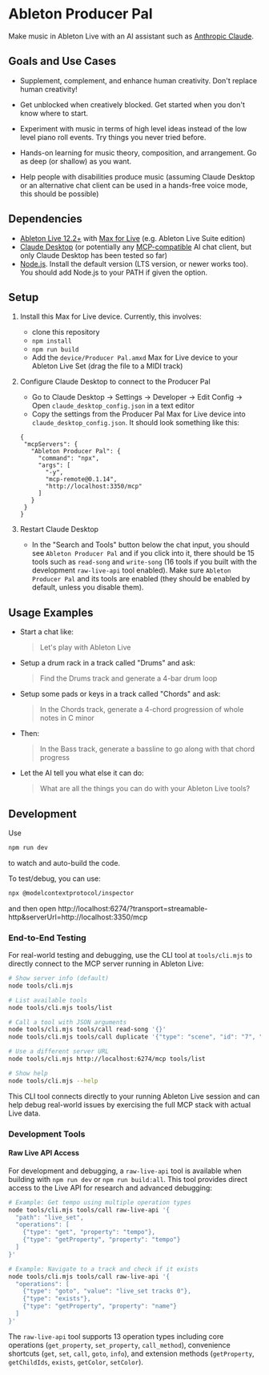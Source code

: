 # Ableton Producer Pal

Make music in Ableton Live with an AI assistant such as
[Anthropic Claude](https://www.anthropic.com/claude).

## Goals and Use Cases

- Supplement, complement, and enhance human creativity. Don't replace human
  creativity!

- Get unblocked when creatively blocked. Get started when you don't know where
  to start.

- Experiment with music in terms of high level ideas instead of the low level
  piano roll events. Try things you never tried before.

- Hands-on learning for music theory, composition, and arrangement. Go as deep
  (or shallow) as you want.

- Help people with disabilities produce music (assuming Claude Desktop or an
  alternative chat client can be used in a hands-free voice mode, this should be
  possible)

## Dependencies

- [Ableton Live 12.2+](https://www.ableton.com/live/) with
  [Max for Live](https://www.ableton.com/live/max-for-live/) (e.g. Ableton Live
  Suite edition)
- [Claude Desktop](https://claude.ai/download) (or potentially any
  [MCP-compatible](https://modelcontextprotocol.io/) AI chat client, but only
  Claude Desktop has been tested so far)
- [Node.js](https://nodejs.org/). Install the default version (LTS version, or
  newer works too). You should add Node.js to your PATH if given the option.

## Setup

1. Install this Max for Live device. Currently, this involves:
   - clone this repository
   - `npm install`
   - `npm run build`
   - Add the `device/Producer Pal.amxd` Max for Live device to your Ableton Live
     Set (drag the file to a MIDI track)
2. Configure Claude Desktop to connect to the Producer Pal

   - Go to Claude Desktop → Settings → Developer → Edit Config → Open
     `claude_desktop_config.json` in a text editor
   - Copy the settings from the Producer Pal Max for Live device into
     `claude_desktop_config.json`. It should look something like this:

   ```
   {
    "mcpServers": {
      "Ableton Producer Pal": {
        "command": "npx",
        "args": [
          "-y",
          "mcp-remote@0.1.14",
          "http://localhost:3350/mcp"
        ]
      }
    }
   }
   ```

3. Restart Claude Desktop

   - In the "Search and Tools" button below the chat input, you should see
     `Ableton Producer Pal` and if you click into it, there should be 15 tools
     such as `read-song` and `write-song` (16 tools if you built with the
     development `raw-live-api` tool enabled). Make sure `Ableton Producer Pal`
     and its tools are enabled (they should be enabled by default, unless you
     disable them).

## Usage Examples

- Start a chat like:

  > Let's play with Ableton Live

- Setup a drum rack in a track called "Drums" and ask:

  > Find the Drums track and generate a 4-bar drum loop

- Setup some pads or keys in a track called "Chords" and ask:

  > In the Chords track, generate a 4-chord progression of whole notes in C
  > minor

- Then:

  > In the Bass track, generate a bassline to go along with that chord progress

- Let the AI tell you what else it can do:

  > What are all the things you can do with your Ableton Live tools?

## Development

Use

```sh
npm run dev
```

to watch and auto-build the code.

To test/debug, you can use:

```sh
npx @modelcontextprotocol/inspector
```

and then open
http://localhost:6274/?transport=streamable-http&serverUrl=http://localhost:3350/mcp

### End-to-End Testing

For real-world testing and debugging, use the CLI tool at `tools/cli.mjs` to
directly connect to the MCP server running in Ableton Live:

```sh
# Show server info (default)
node tools/cli.mjs

# List available tools
node tools/cli.mjs tools/list

# Call a tool with JSON arguments
node tools/cli.mjs tools/call read-song '{}'
node tools/cli.mjs tools/call duplicate '{"type": "scene", "id": "7", "destination": "arrangement", "arrangementStartTime": "5|1"}'

# Use a different server URL
node tools/cli.mjs http://localhost:6274/mcp tools/list

# Show help
node tools/cli.mjs --help
```

This CLI tool connects directly to your running Ableton Live session and can
help debug real-world issues by exercising the full MCP stack with actual Live
data.

### Development Tools

#### Raw Live API Access

For development and debugging, a `raw-live-api` tool is available when building
with `npm run dev` or `npm run build:all`. This tool provides direct access to
the Live API for research and advanced debugging:

```sh
# Example: Get tempo using multiple operation types
node tools/cli.mjs tools/call raw-live-api '{
  "path": "live_set",
  "operations": [
    {"type": "get", "property": "tempo"},
    {"type": "getProperty", "property": "tempo"}
  ]
}'

# Example: Navigate to a track and check if it exists
node tools/cli.mjs tools/call raw-live-api '{
  "operations": [
    {"type": "goto", "value": "live_set tracks 0"},
    {"type": "exists"},
    {"type": "getProperty", "property": "name"}
  ]
}'
```

The `raw-live-api` tool supports 13 operation types including core operations
(`get_property`, `set_property`, `call_method`), convenience shortcuts (`get`,
`set`, `call`, `goto`, `info`), and extension methods (`getProperty`,
`getChildIds`, `exists`, `getColor`, `setColor`).
